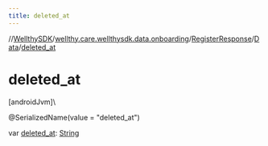 ```yaml
---
title: deleted_at
---
```

//[WellthySDK](../../../../index.html)/[wellthy.care.wellthysdk.data.onboarding](../../index.html)/[RegisterResponse](../index.html)/[Data](index.html)/[deleted_at](deleted_at.html)



# deleted_at



[androidJvm]\




@SerializedName(value = "deleted_at")



var [deleted_at](deleted_at.html): [String](https://kotlinlang.org/api/latest/jvm/stdlib/kotlin/-string/index.html)




